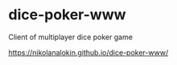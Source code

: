 # dice-poker-www
Client of multiplayer dice poker game

https://nikolanalokin.github.io/dice-poker-www/